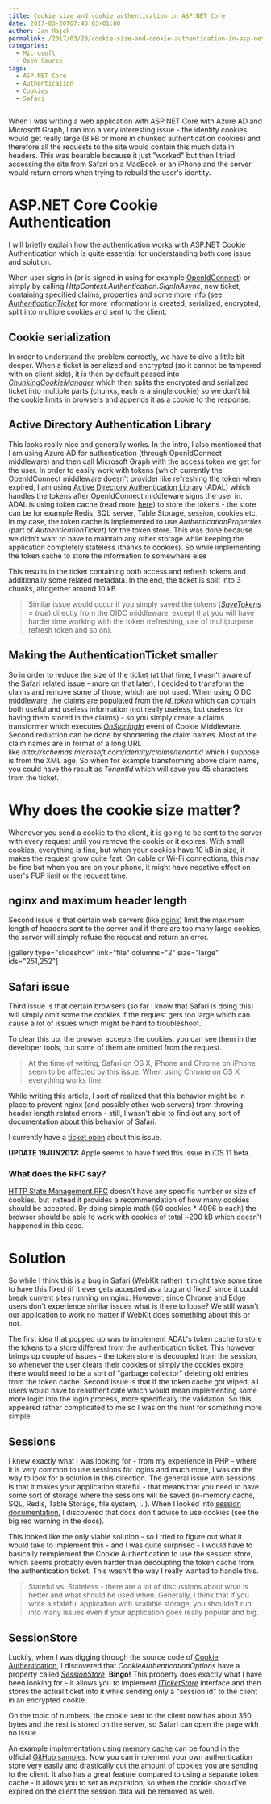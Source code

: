 ```yaml
---
title: Cookie size and cookie authentication in ASP.NET Core
date: 2017-03-20T07:40:03+01:00
author: Jan Hajek
permalink: /2017/03/20/cookie-size-and-cookie-authentication-in-asp-net-core/
categories:
  - Microsoft
  - Open Source
tags:
  - ASP.NET Core
  - Authentication
  - Cookies
  - Safari
---
```

When I was writing a web application with ASP.NET Core with Azure AD and Microsoft Graph, I ran into a very interesting issue - the identity cookies would get really large (8 kB or more in chunked authentication cookies) and therefore all the requests to the site would contain this much data in headers. This was bearable because it just "worked" but then I tried accessing the site from Safari on a MacBook or an iPhone and the server would return errors when trying to rebuild the user's identity.

<!--more-->
<h1>ASP.NET Core Cookie Authentication</h1>
I will briefly explain how the authentication works with ASP.NET Cookie Authentication which is quite essential for understanding both core issue and solution.

When user signs in (or is signed in using for example <a href="https://www.nuget.org/packages/Microsoft.AspNetCore.Authentication.OpenIdConnect/">OpenIdConnect</a>) or simply by calling <em>HttpContext.Authentication.SignInAsync</em>, new ticket, containing specified claims, properties and some more info (see <a href="https://docs.microsoft.com/en-us/aspnet/core/api/microsoft.aspnetcore.authentication.authenticationticket"><em>AuthenticationTicket</em></a> for more information) is created, serialized, encrypted, split into multiple cookies and sent to the client.
<h2>Cookie serialization</h2>
In order to understand the problem correctly, we have to dive a little bit deeper. When a ticket is serialized and encrypted (so it cannot be tampered with on client side), it is then by default passed into <em><a href="https://github.com/aspnet/Security/blob/dev/shared/Microsoft.AspNetCore.ChunkingCookieManager.Sources/ChunkingCookieManager.cs">ChunkingCookieManager</a></em> which then splits the encrypted and serialized ticket into multiple parts (chunks, each is a single cookie) so we don't hit the <a href="http://browsercookielimits.squawky.net/">cookie limits in browsers</a> and appends it as a cookie to the response.
<h2>Active Directory Authentication Library</h2>
This looks really nice and generally works. In the intro, I also mentioned that I am using Azure AD for authentication (through OpenIdConnect middleware) and then call Microsoft Graph with the access token we get for the user. In order to easily work with tokens (which currently the OpenIdConnect middleware doesn't provide) like refreshing the token when expired, I am using <a href="https://www.nuget.org/packages/Microsoft.IdentityModel.Clients.ActiveDirectory/">Active Directory Authentication Library</a> (ADAL) which handles the tokens after OpenIdConnect middleware signs the user in. ADAL is using token cache (read more <a href="https://docs.microsoft.com/en-us/azure/architecture/multitenant-identity/token-cache">here</a>) to store the tokens - the store can be for example Redis, SQL server, Table Storage, session, cookies etc. In my case, the token cache is implemented to use <em>AuthenticationProperties</em> (part of <em>AuthenticationTicket</em>) for the token store. This was done because we didn't want to have to maintain any other storage while keeping the application completely stateless (thanks to cookies). So while implementing the token cache to store the information to somewhere else

This results in the ticket containing both access and refresh tokens and additionally some related metadata. In the end, the ticket is split into 3 chunks, altogether around 10 kB.
<blockquote>Similar issue would occur if you simply saved the tokens (<i><a href="https://docs.microsoft.com/en-us/aspnet/core/api/microsoft.aspnetcore.builder.remoteauthenticationoptions#Microsoft_AspNetCore_Builder_RemoteAuthenticationOptions_SaveTokens">SaveTokens</a> = true</i>) directly from the OIDC middleware, except that you will have harder time working with the token (refreshing, use of multipurpose refresh token and so on).</blockquote>
<h2>Making the AuthenticationTicket smaller</h2>
So in order to reduce the size of the ticket (at that time, I wasn't aware of the Safari related issue - more on that later), I decided to transform the claims and remove some of those, which are not used. When using OIDC middleware, the claims are populated from the <em>id_token</em> which can contain both useful and useless information (not really useless, but useless for having them stored in the claims) - so you simply create a claims transformer which executes <em><a href="https://docs.microsoft.com/en-us/aspnet/core/api/microsoft.aspnetcore.authentication.cookies.cookieauthenticationevents#Microsoft_AspNetCore_Authentication_Cookies_CookieAuthenticationEvents_OnSigningIn">OnSigningIn</a></em> event of Cookie Middleware. Second reduction can be done by shortening the claim names. Most of the claim names are in format of a long URL like <em>http://schemas.microsoft.com/identity/claims/tenantid</em> which I suppose is from the XML age. So when for example transforming above claim name, you could have the result as <em>TenantId</em> which will save you 45 characters from the ticket.
<h1>Why does the cookie size matter?</h1>
Whenever you send a cookie to the client, it is going to be sent to the server with every request until you remove the cookie or it expires. With small cookies, everything is fine, but when your cookies have 10 kB in size, it makes the request grow quite fast. On cable or Wi-Fi connections, this may be fine but when you are on your phone, it might have negative effect on user's FUP limit or the request time.
<h2>nginx and maximum header length</h2>
Second issue is that certain web servers (like <a href="http://nginx.org/en/docs/http/ngx_http_core_module.html#large_client_header_buffers">nginx</a>) limit the maximum length of headers sent to the server and if there are too many large cookies, the server will simply refuse the request and return an error.

[gallery type="slideshow" link="file" columns="2" size="large" ids="251,252"]
<h2>Safari issue</h2>
Third issue is that certain browsers (so far I know that Safari is doing this) will simply omit some the cookies if the request gets too large which can cause a lot of issues which might be hard to troubleshoot.

To clear this up, the browser accepts the cookies, you can see them in the developer tools, but some of them are omitted from the request.
<blockquote>At the time of writing, Safari on OS X, iPhone and Chrome on iPhone seem to be affected by this issue. When using Chrome on OS X everything works fine.</blockquote>
While writing this article, I sort of realized that this behavior might be in place to prevent nginx (and possibly other web servers) from throwing header length related errors - still, I wasn't able to find out any sort of documentation about this behavior of Safari.

I currently have a <a href="https://bugs.webkit.org/show_bug.cgi?id=169173">ticket open</a> about this issue.

<strong>UPDATE 19JUN2017:</strong> Apple seems to have fixed this issue in iOS 11 beta.
<h3>What does the RFC say?</h3>
<a href="https://tools.ietf.org/html/rfc6265#section-6.1">HTTP State Management RFC</a> doesn't have any specific number or size of cookies, but instead it provides a recommendation of how many cookies should be accepted. By doing simple math (50 cookies * 4096 b each) the browser should be able to work with cookies of total ~200 kB which doesn't happened in this case.
<h1>Solution</h1>
So while I think this is a bug in Safari (WebKit rather) it might take some time to have this fixed (if it ever gets accepted as a bug and fixed) since it could break current sites running on nginx. However, since Chrome and Edge users don't experience similar issues what is there to loose? We still wasn't our application to work no matter if WebKit does something about this or not.

The first idea that popped up was to implement ADAL's token cache to store the tokens to a store different from the authentication ticket. This however brings up couple of issues - the token store is decoupled from the session, so whenever the user clears their cookies or simply the cookies expire, there would need to be a sort of "garbage collector" deleting old entries from the token cache. Second issue is that if the token cache got wiped, all users would have to reauthenticate which would mean implementing some more logic into the login process, more specifically the validation. So this appeared rather complicated to me so I was on the hunt for something more simple.
<h2>Sessions</h2>
I knew exactly what I was looking for - from my experience in PHP - where it is very common to use sessions for logins and much more, I was on the way to look for a solution in this direction. The general issue with sessions is that it makes your application stateful - that means that you need to have some sort of storage where the sessions will be saved (in-memory cache, SQL, Redis, Table Storage, file system, ...). When I looked into <a href="https://docs.microsoft.com/en-us/aspnet/core/fundamentals/app-state">session documentation</a>, I discovered that docs don't advise to use cookies (see the big red warning in the docs).

This looked like the only viable solution - so I tried to figure out what it would take to implement this - and I was quite surprised - I would have to basically reimplement the Cookie Authentication to use the session store, which seems probably even harder than decoupling the token cache from the authentication ticket. This wasn't the way I really wanted to handle this.
<blockquote>Stateful vs. Stateless - there are a lot of discussions about what is better and what should be used when. Generally, I think that if you write a stateful application with scalable storage, you shouldn't run into many issues even if your application goes really popular and big.</blockquote>
<h2>SessionStore</h2>
Luckily, when I was digging through the source code of <a href="https://github.com/aspnet/Security/tree/22d2fe99c6fd9806b36025399a217a3a8b4e50f4/src/Microsoft.AspNetCore.Authentication.Cookies">Cookie Authentication</a>, I discovered that <em>CookieAuthenticationOptions</em> have a property called <a href="https://docs.microsoft.com/en-us/aspnet/core/api/microsoft.aspnetcore.builder.cookieauthenticationoptions#Microsoft_AspNetCore_Builder_CookieAuthenticationOptions_SessionStore"><em>SessionStore</em></a>. <strong>Bingo!</strong> This property does exactly what I have been looking for - it allows you to implement <em><a href="https://docs.microsoft.com/en-us/aspnet/core/api/microsoft.aspnetcore.authentication.cookies.iticketstore">ITicketStore</a></em> interface and then stores the actual ticket into it while sending only a "session id" to the client in an encrypted cookie.

On the topic of numbers, the cookie sent to the client now has about 350 bytes and the rest is stored on the server, so Safari can open the page with no issue.

An example implementation using <a href="https://docs.microsoft.com/en-us/aspnet/core/performance/caching/memory">memory cache</a> can be found in the official <a href="https://github.com/aspnet/Security/blob/22d2fe99c6fd9806b36025399a217a3a8b4e50f4/samples/CookieSessionSample/MemoryCacheTicketStore.cs">GitHub samples</a>. Now you can implement your own authentication store very easily and drastically cut the amount of cookies you are sending to the client. It also has a great feature compared to using a separate token cache - it allows you to set an expiration, so when the cookie should've expired on the client the session data will be removed as well.